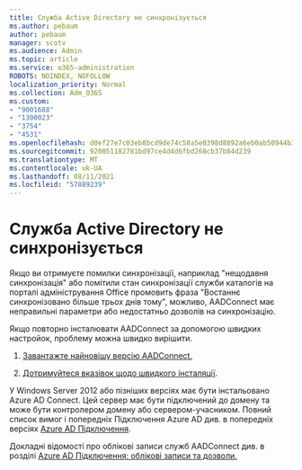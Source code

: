 ```yaml
---
title: Служба Active Directory не синхронізується
ms.author: pebaum
author: pebaum
manager: scotv
ms.audience: Admin
ms.topic: article
ms.service: o365-administration
ROBOTS: NOINDEX, NOFOLLOW
localization_priority: Normal
ms.collection: Adm_O365
ms.custom:
- "9001688"
- "1300023"
- "3754"
- "4531"
ms.openlocfilehash: d0ef27e7c03eb8bcd9de74c58a5e0398d8892a6eb0ab50944b3c2201247fa0b8
ms.sourcegitcommit: 920051182781bd97ce4d4d6fbd268cb37b84d239
ms.translationtype: MT
ms.contentlocale: uk-UA
ms.lasthandoff: 08/11/2021
ms.locfileid: "57889239"
---
```

# <a name="active-directory-not-syncing"></a>Служба Active Directory не синхронізується

Якщо ви отримуєте помилки синхронізації, наприклад "нещодавня синхронізація" або помітили стан синхронізації служби каталогів на порталі адміністрування Office промовить фраза "Востаннє синхронізовано більше трьох днів тому", можливо, AADConnect має неправильні параметри або недостатньо дозволів на синхронізацію.  

Якщо повторно інсталювати AADConnect за допомогою швидких настройок, проблему можна швидко вирішити.

1. [Завантажте найновішу версію AADConnect.](https://go.microsoft.com/fwlink/?LinkId=615771)

2. [Дотримуйтеся вказівок щодо швидкого інсталяції](https://docs.microsoft.com/azure/active-directory/hybrid/how-to-connect-install-express).

У Windows Server 2012 або пізніших версіях має бути інстальовано Azure AD Connect. Цей сервер має бути підключений до домену та може бути контролером домену або сервером-учасником. Повний список вимог і попередніх Підключення Azure AD див. в попередніх версіях [Azure AD Підключення](https://docs.microsoft.com/azure/active-directory/hybrid/how-to-connect-install-prerequisites).

Докладні відомості про облікові записи служб AADConnect див. в розділі [Azure AD Підключення: облікові записи та дозволи.](https://docs.microsoft.com/azure/active-directory/hybrid/reference-connect-accounts-permissions)
